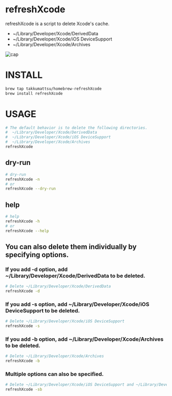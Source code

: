 # refreshXcode

refreshXcode is a script to delete Xcode's cache.

- ~/Library/Developer/Xcode/DerivedData
- ~/Library/Developer/Xcode/iOS DeviceSupport
- ~/Library/Developer/Xcode/Archives

![cap](https://user-images.githubusercontent.com/3356758/37200039-eadb8da0-23c6-11e8-857f-d66487eb2405.gif)

# INSTALL

```bash
brew tap takkumattsu/homebrew-refreshXcode
brew install refreshXcode
```

# USAGE

```bash
# The default behavior is to delete the following directories.
#  ~/Library/Developer/Xcode/DerivedData
#  ~/Library/Developer/Xcode/iOS DeviceSupport
#  ~/Library/Developer/Xcode/Archives
refreshXcode
```

## dry-run

```bash
# dry-run
refreshXcode -n
# or
refreshXcode --dry-run
```

## help

```bash
# help
refreshXcode -h
# or
refreshXcode --help
```

## You can also delete them individually by specifying options.

### If you add -d option, add ~/Library/Developer/Xcode/DerivedData to be deleted.
```bash
# Delete ~/Library/Developer/Xcode/DerivedData
refreshXcode -d
```

### If you add -s option, add ~/Library/Developer/Xcode/iOS DeviceSupport to be deleted. 
```bash
# Delete ~/Library/Developer/Xcode/iOS DeviceSupport
refreshXcode -s 
```
### If you add -b option, add ~/Library/Developer/Xcode/Archives to be deleted. 

```bash
# Delete ~/Library/Developer/Xcode/Archives
refreshXcode -b
```
### Multiple options can also be specified.

```bash
# Delete ~/Library/Developer/Xcode/iOS DeviceSupport and ~/Library/Developer/Xcode/Archives
refreshXcode -sb
```
